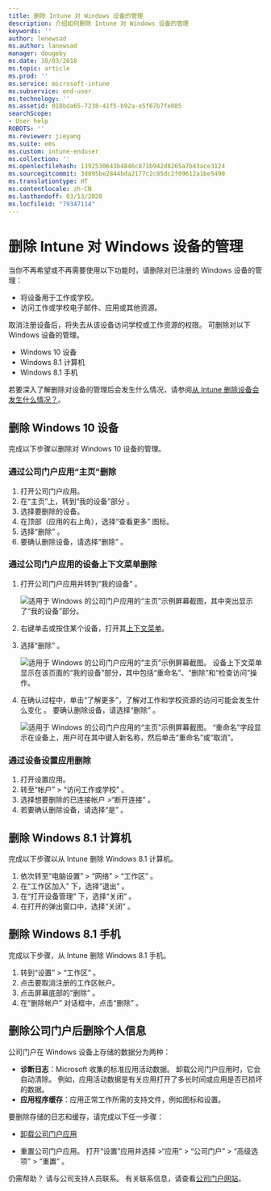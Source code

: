 ```yaml
---
title: 删除 Intune 对 Windows 设备的管理
description: 介绍如何删除 Intune 对 Windows 设备的管理
keywords: ''
author: lenewsad
ms.author: lanewsad
manager: dougeby
ms.date: 10/03/2018
ms.topic: article
ms.prod: ''
ms.service: microsoft-intune
ms.subservice: end-user
ms.technology: ''
ms.assetid: 018bda65-7238-41f5-b92a-e5f67b7fe085
searchScope:
- User help
ROBOTS: ''
ms.reviewer: jieyang
ms.suite: ems
ms.custom: intune-enduser
ms.collection: ''
ms.openlocfilehash: 1392530643b4846c871b942d8265a7b43ace3124
ms.sourcegitcommit: 3d895be2844bda2177c2c85dc2f09612a1be5490
ms.translationtype: HT
ms.contentlocale: zh-CN
ms.lasthandoff: 03/13/2020
ms.locfileid: "79347114"
---
```

# <a name="remove-your-windows-device-from-management"></a>删除 Intune 对 Windows 设备的管理

当你不再希望或不再需要使用以下功能时，请删除对已注册的 Windows 设备的管理：  
* 将设备用于工作或学校。 
* 访问工作或学校电子邮件、应用或其他资源。

取消注册设备后，将失去从该设备访问学校或工作资源的权限。 可删除对以下 Windows 设备的管理。  
* Windows 10 设备 
* Windows 8.1 计算机
* Windows 8.1 手机
 
若要深入了解删除对设备的管理后会发生什么情况，请参阅[从 Intune 删除设备会发生什么情况？](what-happens-if-you-unenroll-your-device-from-intune-windows.md)。  

## <a name="remove-your-windows-10-device"></a>删除 Windows 10 设备
完成以下步骤以删除对 Windows 10 设备的管理。

### <a name="remove-in-company-portal-app-home-page"></a>通过公司门户应用“主页”删除   

1. 打开公司门户应用。
2. 在“主页”上，转到“我的设备”部分   。
3. 选择要删除的设备。
3. 在顶部（应用的右上角），选择“查看更多”  图标。
4. 选择“删除”  。 
5. 要确认删除设备，请选择“删除”  。  

### <a name="remove-in-company-portal-app-device-context-menu"></a>通过公司门户应用的设备上下文菜单删除  

1. 打开公司门户应用并转到“我的设备”  。

    ![适用于 Windows 的公司门户应用的“主页”示例屏幕截图，其中突出显示了“我的设备”部分。](./media/1809_CheckAccess_Context_Select_Device.png)

2. 右键单击或按住某个设备，打开其[上下文菜单](https://docs.microsoft.com//windows/uwp/design/controls-and-patterns/menus)。  

3. 选择“删除”  。  

    ![适用于 Windows 的公司门户应用的“主页”示例屏幕截图。 设备上下文菜单显示在该页面的“我的设备”部分，其中包括“重命名”、“删除”和“检查访问”操作。](./media/1809_DeviceContextMenu_Windows_CP.png)  

5. 在确认过程中，单击“了解更多”，了解对工作和学校资源的访问可能会发生什么变化  。 要确认删除设备，请选择“删除”  。   

     ![适用于 Windows 的公司门户应用的“主页”示例屏幕截图。 “重命名”字段显示在设备上，用户可在其中键入新名称，然后单击“重命名”或“取消”。](./media/1808_RemoveDevice_Popup.png)  


### <a name="remove-in-device-settings-app"></a>通过设备设置应用删除
1. 打开设置应用。 
2. 转至“帐户”   > “访问工作或学校”  。
3. 选择想要删除的已连接帐户 >“断开连接”  。
4. 若要确认删除设备，请选择“是”  。

## <a name="remove-your-windows-81-computer"></a>删除 Windows 8.1 计算机
完成以下步骤以从 Intune 删除 Windows 8.1 计算机。

1. 依次转至“电脑设置”   > “网络”   > “工作区”  。
2. 在“工作区加入”  下，选择“退出”  。
3. 在“打开设备管理”  下，选择“关闭”  。
4. 在打开的弹出窗口中，选择“关闭”  。

## <a name="remove-your-windows-81-phone"></a>删除 Windows 8.1 手机
完成以下步骤，从 Intune 删除 Windows 8.1 手机。

1. 转到“设置”   > “工作区”  。
2. 点击要取消注册的工作区帐户。
3. 点击屏幕底部的“删除”  。
4. 在“删除帐户”  对话框中，点击“删除”  。  
## <a name="removing-your-personal-information-after-removing-the-company-portal"></a>删除公司门户后删除个人信息  

公司门户在 Windows 设备上存储的数据分为两种：

- **诊断日志**：Microsoft 收集的标准应用活动数据。 卸载公司门户应用时，它会自动清除。 例如，应用活动数据是有关应用打开了多长时间或应用是否已损坏的数据。
- **应用程序缓存**：应用正常工作所需的支持文件，例如图标和设置。

要删除存储的日志和缓存，请完成以下任一步骤：

* [卸载公司门户应用](https://support.microsoft.com/help/4028003/windows-10-uninstall-apps-and-programs) 

* 重置公司门户应用。 打开“设置”应用并选择 >“应用” > “公司门户” > “高级选项” > “重置”      。 

仍需帮助？ 请与公司支持人员联系。 有关联系信息，请查看[公司门户网站](https://go.microsoft.com/fwlink/?linkid=2010980)。
